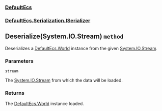 ### [DefaultEcs](./DefaultEcs.md 'DefaultEcs')
### [DefaultEcs.Serialization.ISerializer](./DefaultEcs-Serialization-ISerializer.md 'DefaultEcs.Serialization.ISerializer')
## Deserialize(System.IO.Stream) `method`
Deserializes a [DefaultEcs.World](./DefaultEcs-World.md 'DefaultEcs.World') instance from the given [System.IO.Stream](https://docs.microsoft.com/en-us/dotnet/api/System.IO.Stream 'System.IO.Stream').
### Parameters

<a name='DefaultEcs-Serialization-ISerializer-Deserialize(System-IO-Stream)-stream'></a>
`stream`

The [System.IO.Stream](https://docs.microsoft.com/en-us/dotnet/api/System.IO.Stream 'System.IO.Stream') from which the data will be loaded.
### Returns
The [DefaultEcs.World](./DefaultEcs-World.md 'DefaultEcs.World') instance loaded.
